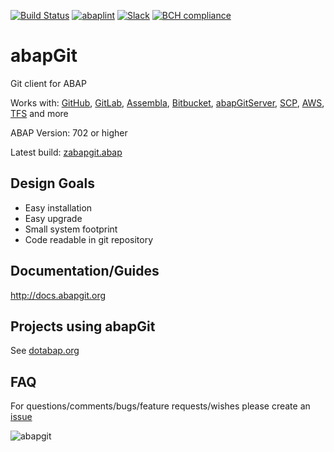 [![Build Status](https://travis-ci.org/larshp/abapGit.svg?branch=master)](https://travis-ci.org/larshp/abapGit)
[![abaplint](https://abaplint.org/badges/larshp/abapGit)](https://abaplint.org/project/larshp/abapGit)
[![Slack](https://abapgit-slackinviter.herokuapp.com/badge.svg)](https://abapgit-slackinviter.herokuapp.com/)
[![BCH compliance](https://bettercodehub.com/edge/badge/BetterCodeHub-ABAP/abapGit?branch=master)](https://bettercodehub.com/)

# abapGit 

Git client for ABAP

Works with: [GitHub](https://github.com/), 
[GitLab](https://gitlab.com/), 
[Assembla](https://www.assembla.com/git/), 
[Bitbucket](https://bitbucket.org/), 
[abapGitServer](https://github.com/larshp/abapGitServer), 
[SCP](http://go.sap.com/denmark/developer/tutorials/hcp-webide-commit-git.html), 
[AWS](https://aws.amazon.com/codecommit/),
[TFS](https://www.visualstudio.com/team-services/git/) and more

ABAP Version: 702 or higher

Latest build: [zabapgit.abap](https://raw.githubusercontent.com/abapGit/build/master/zabapgit.abap)

## Design Goals 
- Easy installation
- Easy upgrade
- Small system footprint
- Code readable in git repository

## Documentation/Guides 
http://docs.abapgit.org

## Projects using abapGit 

See [dotabap.org](http://dotabap.org)

## FAQ
For questions/comments/bugs/feature requests/wishes please create an [issue](https://github.com/larshp/abapGit/issues)

![abapgit](http://docs.abapgit.org/img/abapgit_1_73_0.png)

